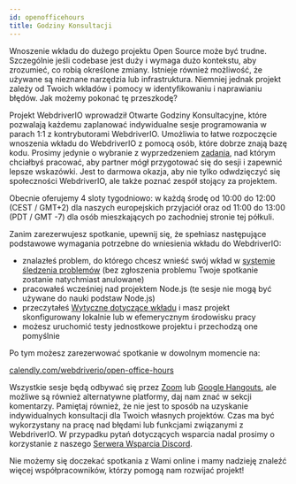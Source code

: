 ```yaml
---
id: openofficehours
title: Godziny Konsultacji
---
```


Wnoszenie wkładu do dużego projektu Open Source może być trudne. Szczególnie jeśli codebase jest duży i wymaga dużo kontekstu, aby zrozumieć, co robią określone zmiany. Istnieje również możliwość, że używane są nieznane narzędzia lub infrastruktura. Niemniej jednak projekt zależy od Twoich wkładów i pomocy w identyfikowaniu i naprawianiu błędów. Jak możemy pokonać tę przeszkodę?

Projekt WebdriverIO wprowadził Otwarte Godziny Konsultacyjne, które pozwalają każdemu zaplanować indywidualne sesje programowania w parach 1:1 z kontrybutorami WebdriverIO. Umożliwia to łatwe rozpoczęcie wnoszenia wkładu do WebdriverIO z pomocą osób, które dobrze znają bazę kodu. Prosimy jedynie o wybranie z wyprzedzeniem [zadania](https://github.com/webdriverio/webdriverio/issues?q=is%3Aissue+is%3Aopen+sort%3Aupdated-desc+label%3Afirst-timers-only), nad którym chciałbyś pracować, aby partner mógł przygotować się do sesji i zapewnić lepsze wskazówki. Jest to darmowa okazja, aby nie tylko odwdzięczyć się społeczności WebdriverIO, ale także poznać zespół stojący za projektem.

Obecnie oferujemy 4 sloty tygodniowo: w każdą środę od 10:00 do 12:00 (CEST / GMT+2) dla naszych europejskich przyjaciół oraz od 11:00 do 13:00 (PDT / GMT -7) dla osób mieszkających po zachodniej stronie tej półkuli.

Zanim zarezerwujesz spotkanie, upewnij się, że spełniasz następujące podstawowe wymagania potrzebne do wniesienia wkładu do WebdriverIO:

- znalazłeś problem, do którego chcesz wnieść swój wkład w [systemie śledzenia problemów](https://github.com/webdriverio/webdriverio/issues) (bez zgłoszenia problemu Twoje spotkanie zostanie natychmiast anulowane)
- pracowałeś wcześniej nad projektem Node.js (te sesje nie mogą być używane do nauki podstaw Node.js)
- przeczytałeś [Wytyczne dotyczące wkładu](https://github.com/webdriverio/webdriverio/blob/main/CONTRIBUTING.md#set-up-project) i masz projekt skonfigurowany lokalnie lub w efemerycznym środowisku pracy
- możesz uruchomić testy jednostkowe projektu i przechodzą one pomyślnie

Po tym możesz zarezerwować spotkanie w dowolnym momencie na:

[calendly.com/webdriverio/open-office-hours](https://calendly.com/webdriverio/open-office-hours)

Wszystkie sesje będą odbywać się przez [Zoom](https://zoom.us/) lub [Google Hangouts](https://hangouts.google.com/), ale możliwe są również alternatywne platformy, daj nam znać w sekcji komentarzy. Pamiętaj również, że nie jest to sposób na uzyskanie indywidualnych konsultacji dla Twoich własnych projektów. Czas ma być wykorzystany na pracę nad błędami lub funkcjami związanymi z WebdriverIO. W przypadku pytań dotyczących wsparcia nadal prosimy o korzystanie z naszego [Serwera Wsparcia Discord](https://discord.webdriver.io).

Nie możemy się doczekać spotkania z Wami online i mamy nadzieję znaleźć więcej współpracowników, którzy pomogą nam rozwijać projekt!